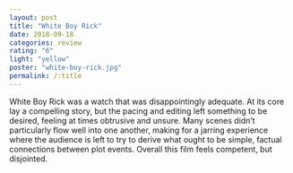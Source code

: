 ```yaml
---
layout: post
title: "White Boy Rick"
date: 2018-09-18
categories: review
rating: "6"
light: "yellow"
poster: "white-boy-rick.jpg"
permalink: /:title
---
```



White Boy Rick was a watch that was disappointingly adequate. At its core lay a compelling story, but the pacing and editing left something to be desired, feeling at times obtrusive and unsure. Many scenes didn’t particularly flow well into one another, making for a jarring experience where the audience is left to try to derive what ought to be simple, factual connections between plot events. Overall this film feels competent, but disjointed. 
